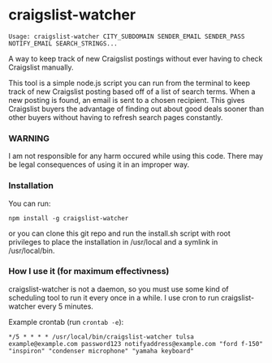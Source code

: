 craigslist-watcher
==================
 
```
Usage: craigslist-watcher CITY_SUBDOMAIN SENDER_EMAIL SENDER_PASS NOTIFY_EMAIL SEARCH_STRINGS...
```

A way to keep track of new Craigslist postings without ever having to check Craigslist manually.

This tool is a simple node.js script you can run from the terminal to keep track of new Craigslist posting based off of a list of search terms. When a new posting is found, an email is sent to a chosen recipient. This gives Craigslist buyers the advantage of finding out about good deals sooner than other buyers without having to refresh search pages constantly.

### WARNING ###

I am not responsible for any harm occured while using this code. There may be legal consequences of using it in an improper way.

### Installation ###
You can run:

```
npm install -g craigslist-watcher
```

or you can clone this git repo and run the install.sh script with root privileges to place the installation in /usr/local and a symlink in /usr/local/bin.

### How I use it (for maximum effectivness) ###

craigslist-watcher is not a daemon, so you must use some kind of scheduling tool to run it every once in a while. I use cron to run craigslist-watcher every 5 minutes.

Example crontab (run ```crontab -e```):

```
*/5 * * * * /usr/local/bin/craigslist-watcher tulsa example@example.com password123 notifyaddress@example.com "ford f-150" "inspiron" "condenser microphone" "yamaha keyboard"
```
